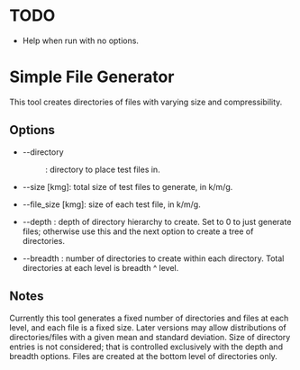 # TODO

- Help when run with no options.


# Simple File Generator

This tool creates directories of files with varying size and compressibility.

## Options

* --directory <DIR>: directory to place test files in.
  
* --size <SIZE>[kmg]: total size of test files to generate, in k/m/g.

* --file_size <SIZE>[kmg]: size of each test file, in k/m/g.
  
* --depth <DEPTH>: depth of directory hierarchy to create. Set to 0 to just generate files; otherwise use this and the next option to create a tree of directories.
  
* --breadth <BREADTH>: number of directories to create within each directory. Total directories at each level is breadth ^ level.
  
## Notes

Currently this tool generates a fixed number of directories and files at each level, and each file is a fixed size. Later versions may allow distributions of directories/files with a given mean and standard deviation. Size of directory entries is not considered; that is controlled exclusively with the depth and breadth options. Files are created at the bottom level of directories only.
